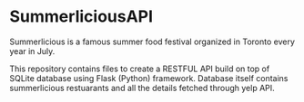 # SummerliciousAPI
Summerlicious is a famous summer food festival organized in Toronto every year in July.

This repository contains files to create a RESTFUL API build on top of SQLite database using Flask (Python) framework. Database itself contains summerlicious restuarants and all the details fetched through yelp API.

